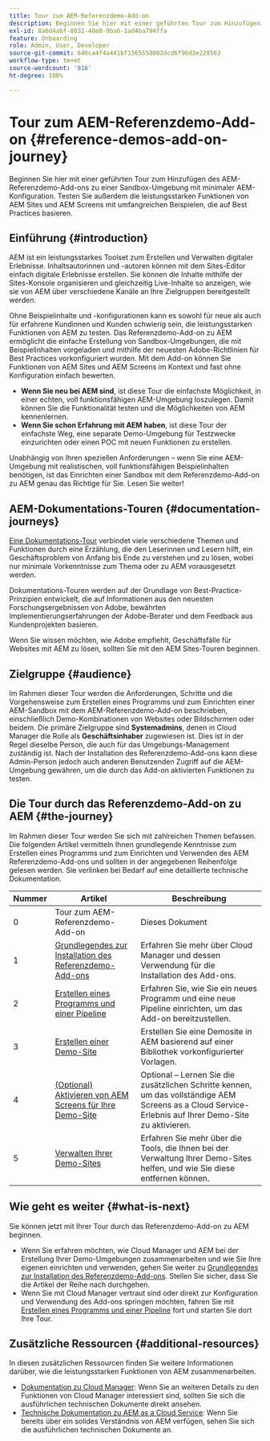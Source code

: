 ```yaml
---
title: Tour zum AEM-Referenzdemo-Add-on
description: Beginnen Sie hier mit einer geführten Tour zum Hinzufügen des AEM-Referenzdemo-Add-ons zu einer Sandbox-Umgebung mit minimaler AEM-Konfiguration. Testen Sie außerdem die leistungsstarken Funktionen von AEM mit umfangreichen Beispielen, die auf Best Practices basieren.
exl-id: 8a6d4abf-0832-40e8-9ba6-1ad4ba794ffa
feature: Onboarding
role: Admin, User, Developer
source-git-commit: 646ca4f4a441bf1565558002dcd6f96d3e228563
workflow-type: tm+mt
source-wordcount: '816'
ht-degree: 100%

---
```


# Tour zum AEM-Referenzdemo-Add-on {#reference-demos-add-on-journey}

Beginnen Sie hier mit einer geführten Tour zum Hinzufügen des AEM-Referenzdemo-Add-ons zu einer Sandbox-Umgebung mit minimaler AEM-Konfiguration. Testen Sie außerdem die leistungsstarken Funktionen von AEM Sites und AEM Screens mit umfangreichen Beispielen, die auf Best Practices basieren.

## Einführung {#introduction}

AEM ist ein leistungsstarkes Toolset zum Erstellen und Verwalten digitaler Erlebnisse. Inhaltsautorinnen und -autoren können mit dem Sites-Editor einfach digitale Erlebnisse erstellen. Sie können die Inhalte mithilfe der Sites-Konsole organisieren und gleichzeitig Live-Inhalte so anzeigen, wie sie von AEM über verschiedene Kanäle an Ihre Zielgruppen bereitgestellt werden.

Ohne Beispielinhalte und -konfigurationen kann es sowohl für neue als auch für erfahrene Kundinnen und Kunden schwierig sein, die leistungsstarken Funktionen von AEM zu testen. Das Referenzdemo-Add-on zu AEM ermöglicht die einfache Erstellung von Sandbox-Umgebungen, die mit Beispielinhalten vorgeladen und mithilfe der neuesten Adobe-Richtlinien für Best Practices vorkonfiguriert wurden. Mit dem Add-on können Sie Funktionen von AEM Sites und AEM Screens im Kontext und fast ohne Konfiguration einfach bewerten.

* **Wenn Sie neu bei AEM sind**, ist diese Tour die einfachste Möglichkeit, in einer echten, voll funktionsfähigen AEM-Umgebung loszulegen. Damit können Sie die Funktionalität testen und die Möglichkeiten von AEM kennenlernen.
* **Wenn Sie schon Erfahrung mit AEM haben**, ist diese Tour der einfachste Weg, eine separate Demo-Umgebung für Testzwecke einzurichten oder einen POC mit neuen Funktionen zu erstellen.

Unabhängig von Ihren speziellen Anforderungen – wenn Sie eine AEM-Umgebung mit realistischen, voll funktionsfähigen Beispielinhalten benötigen, ist das Einrichten einer Sandbox mit dem Referenzdemo-Add-on zu AEM genau das Richtige für Sie. Lesen Sie weiter!

## AEM-Dokumentations-Touren {#documentation-journeys}

[Eine Dokumentations-Tour](/help/journey-documentation/documentation-journeys.md) verbindet viele verschiedene Themen und Funktionen durch eine Erzählung, die den Leserinnen und Lesern hilft, ein Geschäftsproblem von Anfang bis Ende zu verstehen und zu lösen, wobei nur minimale Vorkenntnisse zum Thema oder zu AEM vorausgesetzt werden.

Dokumentations-Touren werden auf der Grundlage von Best-Practice-Prinzipien entwickelt, die auf Informationen aus den neuesten Forschungsergebnissen von Adobe, bewährten Implementierungserfahrungen der Adobe-Berater und dem Feedback aus Kundenprojekten basieren.

Wenn Sie wissen möchten, wie Adobe empfiehlt, Geschäftsfälle für Websites mit AEM zu lösen, sollten Sie mit den AEM Sites-Touren beginnen.

## Zielgruppe {#audience}

Im Rahmen dieser Tour werden die Anforderungen, Schritte und die Vorgehensweise zum Erstellen eines Programms und zum Einrichten einer AEM-Sandbox mit dem AEM-Referenzdemo-Add-on beschrieben, einschließlich Demo-Kombinationen von Websites oder Bildschirmen oder beidem. Die primäre Zielgruppe sind **Systemadmins**, denen in Cloud Manager die Rolle als **Geschäftsinhaber** zugewiesen ist. Dies ist in der Regel dieselbe Person, die auch für das Umgebungs-Management zuständig ist. Nach der Installation des Referenzdemo-Add-ons kann diese Admin-Person jedoch auch anderen Benutzenden Zugriff auf die AEM-Umgebung gewähren, um die durch das Add-on aktivierten Funktionen zu testen.

## Die Tour durch das Referenzdemo-Add-on zu AEM {#the-journey}

Im Rahmen dieser Tour werden Sie sich mit zahlreichen Themen befassen. Die folgenden Artikel vermitteln Ihnen grundlegende Kenntnisse zum Erstellen eines Programms und zum Einrichten und Verwenden des AEM Referenzdemo-Add-ons und sollten in der angegebenen Reihenfolge gelesen werden. Sie verlinken bei Bedarf auf eine detaillierte technische Dokumentation.

| Nummer | Artikel | Beschreibung |
|---|---|---|
| 0 | Tour zum AEM-Referenzdemo-Add-on | Dieses Dokument |
| 1 | [Grundlegendes zur Installation des Referenzdemo-Add-ons](installation.md) | Erfahren Sie mehr über Cloud Manager und dessen Verwendung für die Installation des Add-ons. |
| 2 | [Erstellen eines Programms und einer Pipeline](create-program.md) | Erfahren Sie, wie Sie ein neues Programm und eine neue Pipeline einrichten, um das Add-on bereitzustellen. |
| 3 | [Erstellen einer Demo-Site](create-site.md) | Erstellen Sie eine Demosite in AEM basierend auf einer Bibliothek vorkonfigurierter Vorlagen. |
| 4 | [(Optional) Aktivieren von AEM Screens für Ihre Demo-Site](screens.md) | Optional – Lernen Sie die zusätzlichen Schritte kennen, um das vollständige AEM Screens as a Cloud Service-Erlebnis auf Ihrer Demo-Site zu aktivieren. |
| 5 | [Verwalten Ihrer Demo-Sites](manage.md) | Erfahren Sie mehr über die Tools, die Ihnen bei der Verwaltung Ihrer Demo-Sites helfen, und wie Sie diese entfernen können. |

## Wie geht es weiter {#what-is-next}

Sie können jetzt mit Ihrer Tour durch das Referenzdemo-Add-on zu AEM beginnen.

* Wenn Sie erfahren möchten, wie Cloud Manager und AEM bei der Erstellung Ihrer Demo-Umgebungen zusammenarbeiten und wie Sie Ihre eigenen einrichten und verwenden, gehen Sie weiter zu [Grundlegendes zur Installation des Referenzdemo-Add-ons](installation.md). Stellen Sie sicher, dass Sie die Artikel der Reihe nach durchgehen.
* Wenn Sie mit Cloud Manager vertraut sind oder direkt zur Konfiguration und Verwendung des Add-ons springen möchten, fahren Sie mit [Erstellen eines Programms und einer Pipeline](create-program.md) fort und starten Sie dort Ihre Tour.

## Zusätzliche Ressourcen {#additional-resources}

In diesen zusätzlichen Ressourcen finden Sie weitere Informationen darüber, wie die leistungsstarken Funktionen von AEM zusammenarbeiten.

* [Dokumentation zu Cloud Manager](https://experienceleague.adobe.com/docs/experience-manager-cloud-service/content/onboarding/journey/cloud-manager.html?lang=de): Wenn Sie an weiteren Details zu den Funktionen von Cloud Manager interessiert sind, sollten Sie sich die ausführlichen technischen Dokumente direkt ansehen.
* [Technische Dokumentation zu AEM as a Cloud Service](https://experienceleague.adobe.com/docs/experience-manager-cloud-service.html?lang=de): Wenn Sie bereits über ein solides Verständnis von AEM verfügen, sehen Sie sich die ausführlichen technischen Dokumente an.
